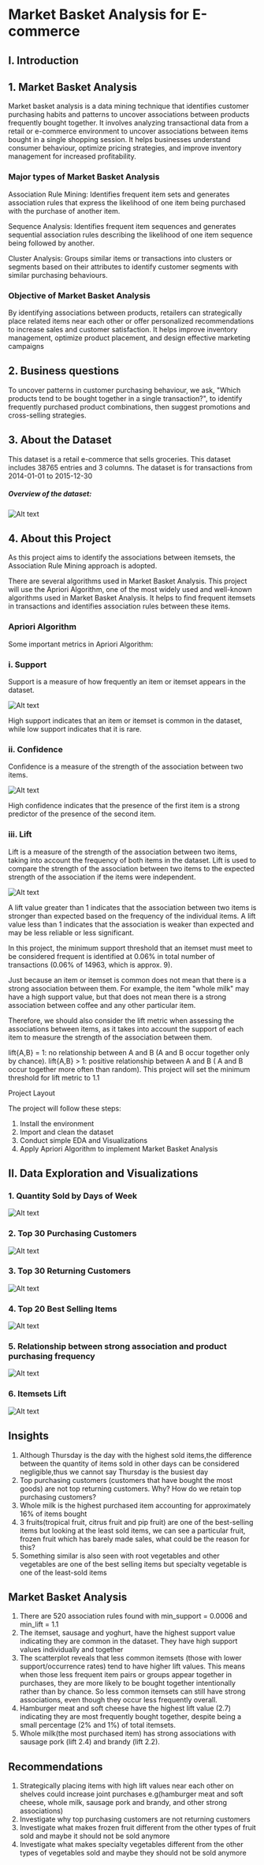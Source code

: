 # Market Basket Analysis for E-commerce

## I. Introduction
## 1. Market Basket Analysis
Market basket analysis is a data mining technique that identifies customer purchasing habits and patterns to uncover associations between products frequently bought together. It involves analyzing transactional data from a retail or e-commerce environment to uncover associations between items bought in a single shopping session. It helps businesses understand consumer behaviour, optimize pricing strategies, and improve inventory management for increased profitability.

### Major types of Market Basket Analysis

Association Rule Mining: Identifies frequent item sets and generates association rules that express the likelihood of one item being purchased with the purchase of another item.

Sequence Analysis: Identifies frequent item sequences and generates sequential association rules describing the likelihood of one item sequence being followed by another.

Cluster Analysis: Groups similar items or transactions into clusters or segments based on their attributes to identify customer segments with similar purchasing behaviours.

### Objective of Market Basket Analysis
By identifying associations between products, retailers can strategically place related items near each other or offer personalized recommendations to increase sales and customer satisfaction. It helps improve inventory management, optimize product placement, and design effective marketing campaigns

## 2. Business questions
To uncover patterns in customer purchasing behaviour, we ask, "Which products  tend  to  be  bought  together in a single transaction?", to identify frequently purchased product combinations, then suggest promotions and cross-selling strategies.

## 3. About the Dataset
This dataset is a retail e-commerce that sells groceries. This dataset includes 38765 entries and 3 columns. The dataset is for transactions from 2014-01-01  to 2015-12-30

##### Overview of the dataset:
![Alt text](<Screenshot (259).png>)


## 4. About this Project
As this project aims to identify the associations between itemsets, the Association Rule Mining approach is adopted.

There are several algorithms used in Market Basket Analysis. This project will use the Apriori Algorithm, one of the most widely used and well-known algorithms used in Market Basket Analysis. It helps to find frequent itemsets in transactions and identifies association rules between these items.

### Apriori Algorithm

Some important metrics in Apriori Algorithm:


### i. Support
Support is a measure of how frequently an item or itemset appears in the dataset.  

![Alt text](Support.png)

High support indicates that an item or itemset is common in the dataset, while low support indicates that it is rare.

### ii. Confidence
Confidence is a measure of the strength of the association between two items.  

![Alt text](Confidence.png)

High confidence indicates that the presence of the first item is a strong predictor of the presence of the second item.

### iii. Lift
Lift is a measure of the strength of the association between two items, taking into account the frequency of both items in the dataset.  Lift is used to compare the strength of the association between two items to the expected strength of the association if the items were independent. 

![Alt text](lift.png)

A lift value greater than 1 indicates that the association between two items is stronger than expected based on the frequency of the individual items.  A lift value less than 1 indicates that the association is weaker than expected and may be less reliable or less significant.




In this project, the minimum support threshold that an itemset must meet to be considered frequent is identified at 0.06% in total number of transactions (0.06% of 14963, which is approx. 9).

Just because an item or itemset is common does not mean that there is a strong association between them. For example, the item "whole milk" may have a high support value, but that does not mean there is a strong association between coffee and any other particular item.

Therefore, we should also consider the lift metric when assessing the associations between items, as it takes into account the support of each item to measure the strength of the association between them.

lift{A,B} = 1: no relationship between A and B (A and B occur together only by chance).
lift{A,B} > 1: positive relationship between A and B ( A and B occur together more often than random).
This project will set the minimum threshold for lift metric to 1.1 



Project Layout

The project will follow these steps:

1. Install the environment
2. Import and clean the dataset
3. Conduct simple EDA and Visualizations
4. Apply Apriori Algorithm to implement Market Basket Analysis


## II. Data Exploration and Visualizations
### 1. Quantity Sold by Days of Week
![Alt text](<vis 1.png>)

### 2. Top 30 Purchasing Customers
![Alt text](<vis 2.png>)

### 3. Top 30 Returning Customers
![Alt text](<vis 3.png>)

### 4. Top 20 Best Selling Items
![Alt text](<vis 4.png>)

### 5. Relationship between strong association and product purchasing frequency
![Alt text](<vis 5.png>)

### 6. Itemsets Lift
![Alt text](<vis 6.png>)

## Insights
1. Although Thursday is the day with the highest sold items,the difference between the quantity of items sold in other days can be considered negligible,thus we cannot say Thursday is the busiest day
2. Top purchasing customers (customers that have bought the most goods) are not top returning customers. Why? How do we retain top purchasing customers?
3. Whole milk is the highest purchased item accounting for approximately 16% of items bought
4. 3 fruits(tropical fruit, citrus fruit and pip fruit) are one of the best-selling items but looking at the least sold items, we can see a particular fruit, frozen fruit which has barely made sales, what could be the reason for this?
5. Something similar is also seen with root vegetables and other vegetables are one of the best selling items but specialty vegetable is one of the least-sold items 

## Market Basket Analysis
1. There are 520 association rules found with min_support = 0.0006 and min_lift = 1.1
2. The itemset, sausage and yoghurt, have the highest support value indicating they are common in the dataset. They have high support values individually and together
3. The scatterplot reveals that less common itemsets (those with lower support/occurrence rates) tend to have higher lift values. This means when those less frequent item pairs or groups appear together in purchases, they are more likely to be bought together intentionally rather than by chance. So less common itemsets can still have strong associations, even though they occur less frequently overall. 
4. Hamburger meat and soft cheese have the highest lift value (2.7) indicating they are most frequently bought together, despite being a small percentage (2% and 1%) of total itemsets.
5. Whole milk(the most purchased item) has strong associations with sausage pork (lift 2.4) and brandy (lift 2.2).

## Recommendations
1.  Strategically placing items with high lift values near each other on shelves could increase joint purchases e.g(hamburger meat and soft cheese, whole milk, sausage pork and brandy, and other strong associations)
2. Investigate why top purchasing customers are not returning customers
3. Investigate what makes frozen fruit different from the other types of fruit sold and maybe it should not be sold anymore
4. Investigate what makes specialty vegetables different from the other types of vegetables sold and maybe they should not be sold anymore
